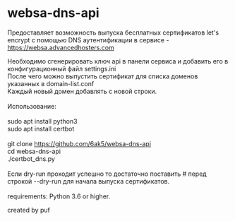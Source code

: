 # websa-dns-api
Предоставляет возможность выпуска бесплатных сертификатов let's encrypt с помощью DNS аутентификации
в сервисе - https://websa.advancedhosters.com<br>

Необходимо сгенерировать ключ api в панели сервиса и добавить его в конфигурационный файл settings.ini<br>
После чего можно выпустить сертификат для списка доменов указанных в domain-list.conf<br>
Каждый новый домен добавлять с новой строки.<br>
<br>
Использование:<br>
<br>
sudo apt install python3<br>
sudo apt install certbot<br>
<br>
git clone https://github.com/6ak5/websa-dns-api<br>
cd websa-dns-api<br>
./certbot_dns.py<br>
<br>
Если dry-run проходит успешно то достаточно поставить # перед строкой --dry-run для начала выпуска сертификатов.<br>
<br>
requirements:
Python 3.6 or higher.
<br>

created by puf
